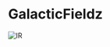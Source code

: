 # GalacticFieldz
![IR](https://github.com/rouaabidi88/GalacticFieldz/assets/83541967/42199833-7ce6-4e7a-aabd-934651f28fce)
